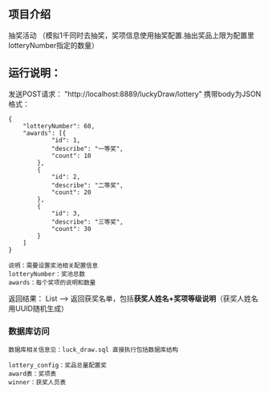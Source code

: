 ## 项目介绍
抽奖活动 （模拟1千同时去抽奖，奖项信息使用抽奖配置.抽出奖品上限为配置里lotteryNumber指定的数量）
## 运行说明：
发送POST请求： "http://localhost:8889/luckyDraw/lottery"
携带body为JSON格式：
```
{
	"lotteryNumber": 60,
	"awards": [{
			"id": 1,
			"describe": "一等奖",
			"count": 10
		},
		{
			"id": 2,
			"describe": "二等奖",
			"count": 20
		},
		{
			"id": 3,
			"describe": "三等奖",
			"count": 30
		}
	]
}
```

```text
说明：需要设置奖池相关配置信息
lotteryNumber：奖池总数
awards：每个奖项的说明和数量
```

返回结果：
List ——> 返回获奖名单，包括<b>获奖人姓名+奖项等级说明</b>（获奖人姓名用UUID随机生成）

### 数据库访问
```
数据库相关信息见：luck_draw.sql 直接执行包括数据库结构

lottery_config：奖品总量配置奖
award表：奖项表
winner：获奖人员表
```


